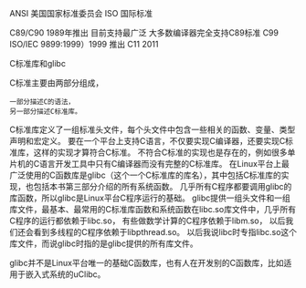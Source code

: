 ANSI   美国国家标准委员会
ISO    国际标准

C89/C90   1989年推出  目前支持最广泛  大多数编译器完全支持C89标准
C99       ISO/IEC 9899:1999）1999 推出
C11       2011

C标准库和glibc

C标准主要由两部分组成，

    一部分描述C的语法，
    另一部分描述C标准库。

C标准库定义了一组标准头文件，每个头文件中包含一些相关的函数、变量、类型声明和宏定义。
要在一个平台上支持C语言，不仅要实现C编译器，还要实现C标准库，这样的实现才算符合C标准。
不符合C标准的实现也是存在的，例如很多单片机的C语言开发工具中只有C编译器而没有完整的C标准库。
在Linux平台上最广泛使用的C函数库是glibc（这个一个C标准库的库名），其中包括C标准库的实现，也包括本书第三部分介绍的所有系统函数。
几乎所有C程序都要调用glibc的库函数，所以glibc是Linux平台C程序运行的基础。
glibc提供一组头文件和一组库文件，最基本、最常用的C标准库函数和系统函数在libc.so库文件中，几乎所有C程序的运行都依赖于libc.so，
有些做数学计算的C程序依赖于libm.so，
以后我们还会看到多线程的C程序依赖于libpthread.so。
以后我说libc时专指libc.so这个库文件，而说glibc时指的是glibc提供的所有库文件。

glibc并不是Linux平台唯一的基础C函数库，也有人在开发别的C函数库，比如适用于嵌入式系统的uClibc。